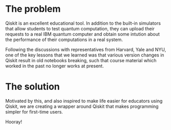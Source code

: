 # The problem

Qiskit is an excellent educational tool. In addition to the built-in simulators that allow students to test quantum
computation, they can upload their requests to a real IBM quantum computer and obtain some intution about the
performance of their computations in a real system.

Following the discussions with representatives from Harvard, Yale and NYU, one of the key lessons that we learned was
that various version changes in Qiskit result in old notebooks breaking, such that course material which worked in the
past no longer works at present. 

# The solution
Motivated by this, and also inspired to make life easier for educators using Qiskit, we are creating a wrapper around
Qiskit that makes programming simpler for first-time users.

Hooray!

